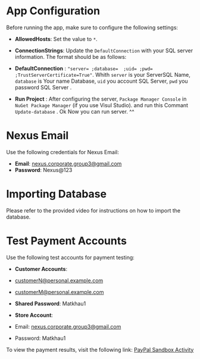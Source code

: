 # App Configuration

Before running the app, make sure to configure the following settings:

- **AllowedHosts**: Set the value to `*`.

- **ConnectionStrings**: Update the `DefaultConnection` with your SQL server information. The format should be as follows:
- **DefaultConnection** :  `"server= ;database=  ;uid= ;pwd= ;TrustServerCertificate=True"`. Whith `server` is your  ServerSQL Name, `database`  is Your name Database,  `uid` you account SQL Server, `pwd` you password SQL Server .
- **Run Project** :  After configuring the server, `Package Manager Console` in  `NuGet Package Manager` (if you use Visul Studio). and run this Commant `Update-database` . Ok Now you can run server. ^^
# Nexus Email

Use the following credentials for Nexus Email:

- **Email**: nexus.corporate.group3@gmail.com
- **Password**: Nexus@123

# Importing Database

Please refer to the provided video for instructions on how to import the database.

# Test Payment Accounts

Use the following test accounts for payment testing:

- **Customer Accounts**:
- customerN@personal.example.com
- customerM@personal.example.com
- **Shared Password**: Matkhau1

- **Store Account**:
- Email: nexus.corporate.group3@gmail.com
- Password: Matkhau1

To view the payment results, visit the following link: [PayPal Sandbox Activity](https://www.sandbox.paypal.com/activities/)